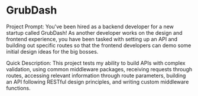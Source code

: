 # GrubDash

Project Prompt:
You've been hired as a backend developer for a new startup called GrubDash!
As another developer works on the design and frontend experience, you have been
tasked with setting up an API and building out specific routes so that the 
frontend developers can demo some initial design ideas for the big bosses.

Quick Description:
This project tests my ability to build APIs with complex validation,
using common middleware packages, receiving requests through routes,
accessing relevant information through route parameters, building an API following RESTful design principles,
and writing custom middleware functions.
